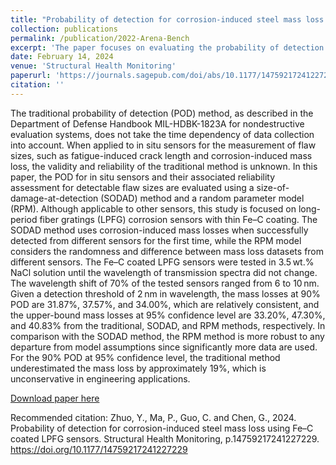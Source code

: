 ```yaml
---
title: "Probability of detection for corrosion-induced steel mass loss using Fe–C coated LPFG sensors"
collection: publications
permalink: /publication/2022-Arena-Bench
excerpt: 'The paper focuses on evaluating the probability of detection (POD) for corrosion-induced steel mass loss using Fe–C coated long-period fiber grating (LPFG) sensors. It introduces two novel methods—Size-of-Damage-at-Detection (SODAD) and Random Parameter Model (RPM)—to improve the reliability and accuracy of corrosion monitoring in steel structures.'
date: February 14, 2024
venue: 'Structural Health Monitoring'
paperurl: 'https://journals.sagepub.com/doi/abs/10.1177/14759217241227229'
citation: ''
---
```

The traditional probability of detection (POD) method, as described in the Department of Defense Handbook MIL-HDBK-1823A for nondestructive evaluation systems, does not take the time dependency of data collection into account. When applied to in situ sensors for the measurement of flaw sizes, such as fatigue-induced crack length and corrosion-induced mass loss, the validity and reliability of the traditional method is unknown. In this paper, the POD for in situ sensors and their associated reliability assessment for detectable flaw sizes are evaluated using a size-of-damage-at-detection (SODAD) method and a random parameter model (RPM). Although applicable to other sensors, this study is focused on long-period fiber gratings (LPFG) corrosion sensors with thin Fe–C coating. The SODAD method uses corrosion-induced mass losses when successfully detected from different sensors for the first time, while the RPM model considers the randomness and difference between mass loss datasets from different sensors. The Fe–C coated LPFG sensors were tested in 3.5 wt.% NaCl solution until the wavelength of transmission spectra did not change. The wavelength shift of 70% of the tested sensors ranged from 6 to 10 nm. Given a detection threshold of 2 nm in wavelength, the mass losses at 90% POD are 31.87%, 37.57%, and 34.00%, which are relatively consistent, and the upper-bound mass losses at 95% confidence level are 33.20%, 47.30%, and 40.83% from the traditional, SODAD, and RPM methods, respectively. In comparison with the SODAD method, the RPM method is more robust to any departure from model assumptions since significantly more data are used. For the 90% POD at 95% confidence level, the traditional method underestimated the mass loss by approximately 19%, which is unconservative in engineering applications. 

[Download paper here](https://arxiv.org/abs/2206.05728)

Recommended citation: Zhuo, Y., Ma, P., Guo, C. and Chen, G., 2024. Probability of detection for corrosion-induced steel mass loss using Fe–C coated LPFG sensors. Structural Health Monitoring, p.14759217241227229. https://doi.org/10.1177/14759217241227229

